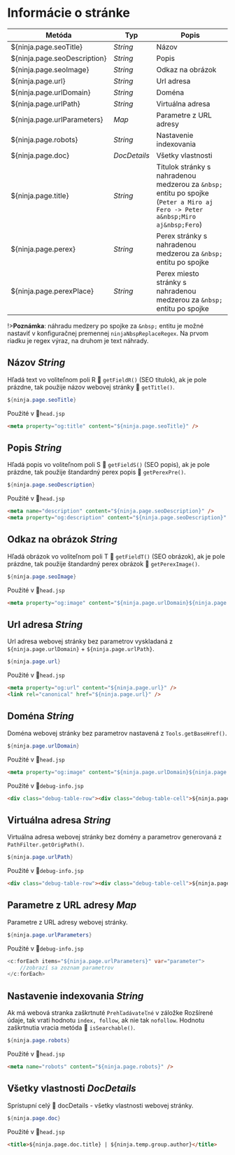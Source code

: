 # Informácie o stránke
| Metóda | Typ | Popis |
| --- | --- | --- |
| ${ninja.page.seoTitle} | *String* | Názov |
| ${ninja.page.seoDescription} | *String* | Popis |
| ${ninja.page.seoImage} | *String* | Odkaz na obrázok |
| ${ninja.page.url} | *String* | Url adresa |
| ${ninja.page.urlDomain} | *String* | Doména |
| ${ninja.page.urlPath} | *String* | Virtuálna adresa |
| ${ninja.page.urlParameters} | *Map* | Parametre z URL adresy |
| ${ninja.page.robots} | *String* | Nastavenie indexovania |
| ${ninja.page.doc} | *DocDetails* | Všetky vlastnosti |
| ${ninja.page.title} | *String* | Titulok stránky s nahradenou medzerou za ```&nbsp;``` entitu po spojke (```Peter a Miro aj Fero -> Peter a&nbsp;Miro aj&nbsp;Fero```) |
| ${ninja.page.perex} | *String* | Perex stránky s nahradenou medzerou za ```&nbsp;``` entitu po spojke |
| ${ninja.page.perexPlace} | *String* | Perex miesto stránky s nahradenou medzerou za ```&nbsp;``` entitu po spojke |

!>**Poznámka**: náhradu medzery po spojke za ```&nbsp;``` entitu je možné nastaviť v konfiguračnej premennej ```ninjaNbspReplaceRegex```. Na prvom riadku je regex výraz, na druhom je text náhrady.

## Názov *String*
Hľadá text vo voliteľnom poli R :carousel_horse: `getFieldR()` (SEO titulok), ak je pole prázdne, tak použije názov webovej stránky :carousel_horse: `getTitle()`.

```java
${ninja.page.seoTitle}
```

Použité v :ghost:<code>head.jsp</code>

```html
<meta property="og:title" content="${ninja.page.seoTitle}" />
```

## Popis *String*

Hľadá popis vo voliteľnom poli S :carousel_horse: `getFieldS()` (SEO popis), ak je pole prázdne, tak použije štandardný perex popis :carousel_horse: `getPerexPre()`.

```java
${ninja.page.seoDescription}
```

Použité v :ghost:<code>head.jsp</code>

```html
<meta name="description" content="${ninja.page.seoDescription}" />
<meta property="og:description" content="${ninja.page.seoDescription}" />
```

## Odkaz na obrázok *String*
Hľadá obrázok vo voliteľnom poli T :carousel_horse: `getFieldT()` (SEO obrázok), ak je pole prázdne, tak použije štandardný perex obrázok :carousel_horse: `getPerexImage()`.

```java
${ninja.page.seoImage}
```

Použité v :ghost:<code>head.jsp</code>

```html
<meta property="og:image" content="${ninja.page.urlDomain}${ninja.page.seoImage}" />
```

## Url adresa *String*
Url adresa webovej stránky bez parametrov vyskladaná z `${ninja.page.urlDomain}` + `${ninja.page.urlPath}`.

```java
${ninja.page.url}
```

Použité v :ghost:<code>head.jsp</code>

```html
<meta property="og:url" content="${ninja.page.url}" />
<link rel="canonical" href="${ninja.page.url}" />
```

## Doména *String*
Doména webovej stránky bez parametrov nastavená z `Tools.getBaseHref()`.

```java
${ninja.page.urlDomain}
```

Použité v :ghost:<code>head.jsp</code>

```html
<meta property="og:image" content="${ninja.page.urlDomain}${ninja.page.seoImage}" />
```

Použité v :ghost:<code>debug-info.jsp</code>

```html
<div class="debug-table-row"><div class="debug-table-cell">${ninja.page.urlDomain}</div></div>
```

## Virtuálna adresa *String*
Virtuálna adresa webovej stránky bez domény a parametrov generovaná z `PathFilter.getOrigPath()`.

```java
${ninja.page.urlPath}
```

Použité v :ghost:<code>debug-info.jsp</code>

```html
<div class="debug-table-row"><div class="debug-table-cell">${ninja.page.urlPath}</div></div>
```

## Parametre z URL adresy *Map*
Parametre z URL adresy webovej stránky.

```java
${ninja.page.urlParameters}
```

Použité v :ghost:<code>debug-info.jsp</code>

```java
<c:forEach items="${ninja.page.urlParameters}" var="parameter">
    //zobrazí sa zoznam parametrov
</c:forEach>
```

## Nastavenie indexovania *String*
Ak má webová stranka zaškrtnuté `Prehľadávateľné` v záložke Rozšírené údaje, tak vrati hodnotu `index, follow`, ak nie tak `nofollow`. Hodnotu zaškrtnutia vracia metóda :carousel_horse: `isSearchable()`.

```java
${ninja.page.robots}
```

Použité v :ghost:<code>head.jsp</code>

```html
<meta name="robots" content="${ninja.page.robots}" />
```

## Všetky vlastnosti *DocDetails*
Sprístupní celý :carousel_horse: docDetails - všetky vlastnosti webovej stránky.

```java
${ninja.page.doc}
```

Použité v :ghost:<code>head.jsp</code>

```html
<title>${ninja.page.doc.title} | ${ninja.temp.group.author}</title>
```